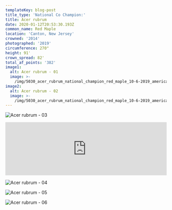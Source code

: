```yaml
---
templateKey: blog-post
title_type: 'National Co Champion:'
title: Acer rubrum
date: 2020-01-12T20:53:30.193Z
common_name: Red Maple
location: 'Canton, New Jersey'
crowned: '2014'
photographed: '2019'
circumference: 270"
height: 91'
crown_spread: 82'
total_af_points: '382'
image1:
  alt: Acer rubrum - 01
  image: >-
    /img/5030_acer_rubrum_national_champion_red_maple_10-6-2019_american_forests_brian_kelley_fulll.jpg
image2:
  alt: Acer rubrum - 02
  image: >-
    /img/5030_acer_rubrum_national_champion_red_maple_10-6-2019_american_forests_brian_kelley_base_2.jpg
---
```

![Acer rubrum - 03](/img/5030_acer_rubrum_national_champion_red_maple_10-6-2019_american_forests_brian_kelley_base_4.jpg)

<iframe width="100%" height="166" scrolling="no" frameborder="no" allow="autoplay" src="https://w.soundcloud.com/player/?url=https%3A//api.soundcloud.com/tracks/718524682&color=%23ff5500&auto_play=false&hide_related=false&show_comments=true&show_user=true&show_reposts=false&show_teaser=true"></iframe>

![Acer rubrum - 04](/img/5030_acer_rubrum_national_champion_red_maple_10-6-2019_american_forests_brian_kelley_base_1.jpg)

![Acer rubrum - 05](/img/5030_acer_rubrum_national_champion_red_maple_10-6-2019_american_forests_brian_kelley_leaf.jpg)

![Acer rubrum - 06](/img/5030_acer_rubrum_national_champion_red_maple_10-6-2019_american_forests_brian_kelley_scale.jpg)
